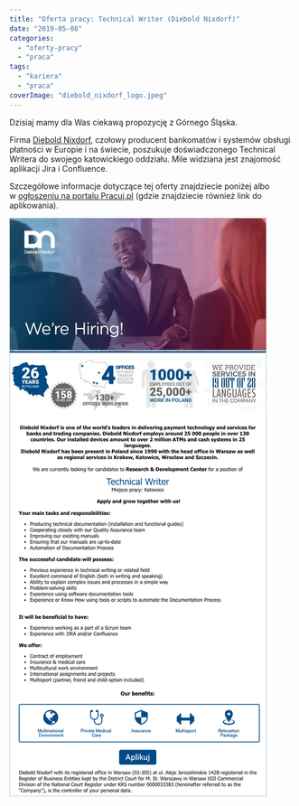 ```yaml
---
title: "Oferta pracy: Technical Writer (Diebold Nixdorf)"
date: "2019-05-08"
categories: 
  - "oferty-pracy"
  - "praca"
tags: 
  - "kariera"
  - "praca"
coverImage: "diebold_nixdorf_logo.jpeg"
---
```


Dzisiaj mamy dla Was ciekawą propozycję z Górnego Śląska.

Firma [Diebold Nixdorf](https://www.dieboldnixdorf.com/en-us), czołowy producent bankomatów i systemów obsługi płatności w Europie i na świecie, poszukuje doświadczonego Technical Writera do swojego katowickiego oddziału. Mile widziana jest znajomość aplikacji Jira i Confluence.

Szczegółowe informacje dotyczące tej oferty znajdziecie poniżej albo w [ogłoszeniu na portalu Pracuj.pl](https://l.facebook.com/l.php?u=https%3A%2F%2Fwww.pracuj.pl%2Fpraca%2Ftechnical-writer-katowice%2Coferta%2C6796958%3Ffbclid%3DIwAR0YdmHnFvcTUvaC8jf3KBphSeUUL5RqB-wJu6Rd7VoREZgR3ukc5n8ZSpY&h=AT3MOxPYJC_1fa5Gbem5o2SLaxlMwGBNsPyQHKioAvp5BtuRWn-NUJ5f3y1wz0QPEfoWoFxR8-NGPTc7sJoyllsrPhd8YFnpbK8NmIq5_4Z6m7ha939jN3PZVFarVP0TsX3ZA9Yf) (gdzie znajdziecie również link do aplikowania).

[![](images/diebold_nixdorf_tech_writer.png)](http://techwriter.pl/wp-content/uploads/2019/05/diebold_nixdorf_tech_writer.png)
